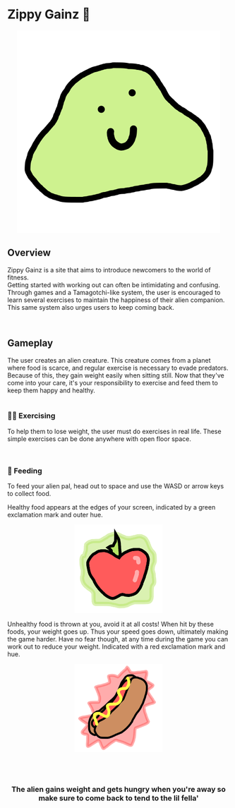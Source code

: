 # Zippy Gainz :muscle:


<p align="center"> <img src="./GalacticGainz/media/1.svg"> </p>


## Overview
Zippy Gainz is a site that aims to introduce newcomers to the world of fitness.  
Getting started with working out can often be intimidating and confusing. Through games and a Tamagotchi-like system, the user is encouraged to learn several exercises to maintain the happiness of their alien companion. This same system also urges users to keep coming back. 

<br/>

## Gameplay
The user creates an alien creature. This creature comes from a planet where food is scarce, and regular exercise is necessary to evade predators. Because of this, they gain weight easily when sitting still. Now that they've come into your care, it's your responsibility to exercise and feed them to keep them happy and healthy.    
<br/>

### :running_man:	 Exercising 
To help them to lose weight, the user must do exercises in real life. These simple exercises can be done anywhere with open floor space.    

<br/> 

### :carrot:	Feeding 
To feed your alien pal, head out to space and use the WASD or arrow keys to collect food.  

Healthy food appears at the edges of your screen, indicated by a green exclamation mark and outer hue.  
<p align="center"> <img width="200" src="./GalacticGainz/media/foods/healthy0.svg"> </p>

Unhealthy food is thrown at you, avoid it at all costs! When hit by these foods, your weight goes up. Thus your speed goes down, ultimately making the game harder. Have no fear though, at any time during the game you can work out to reduce your weight. Indicated with a red exclamation mark and hue.  
<p align="center"> <img width="200" src="./GalacticGainz/media/foods/unhealthy2.svg"> </p>

<br/>
<br/>

<h3 align="center">The alien gains weight and gets hungry when you're away so make sure to come back to tend to the lil fella'</h3>


